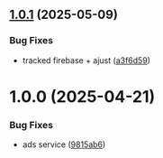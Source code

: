 ## [1.0.1](https://github.com/KhanhTQ-hub/com.ktgame.services.ads/compare/v1.0.0...v1.0.1) (2025-05-09)


### Bug Fixes

* tracked firebase + ajust ([a3f6d59](https://github.com/KhanhTQ-hub/com.ktgame.services.ads/commit/a3f6d59c539f0ba5a595ac947a29d3655cecfdac))

# 1.0.0 (2025-04-21)


### Bug Fixes

* ads service ([9815ab6](https://github.com/KhanhTQ-hub/com.ktgame.services.ads/commit/9815ab6e0f430eea95aa5f9f4cc0c53f5b3d669f))

